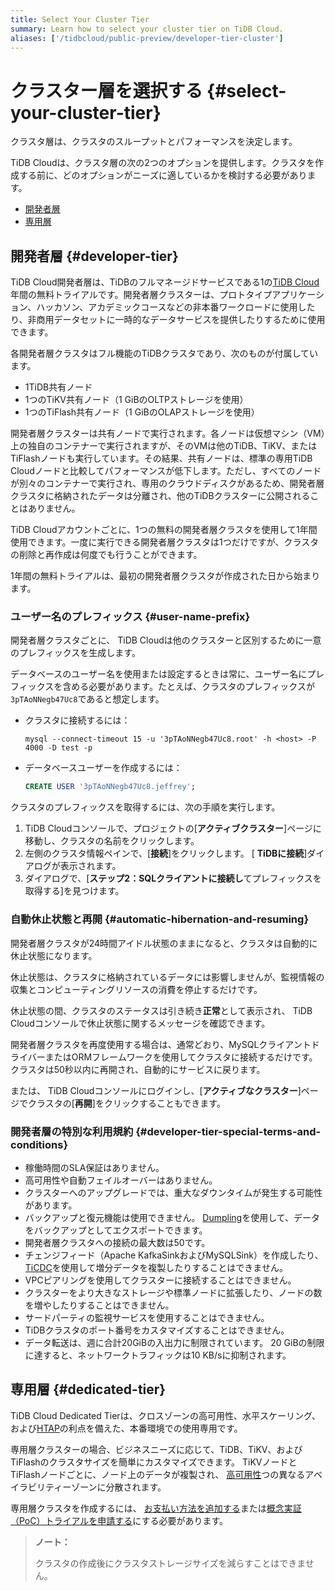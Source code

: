 ```yaml
---
title: Select Your Cluster Tier
summary: Learn how to select your cluster tier on TiDB Cloud.
aliases: ['/tidbcloud/public-preview/developer-tier-cluster']
---
```


# クラスター層を選択する {#select-your-cluster-tier}

クラスタ層は、クラスタのスループットとパフォーマンスを決定します。

TiDB Cloudは、クラスタ層の次の2つのオプションを提供します。クラスタを作成する前に、どのオプションがニーズに適しているかを検討する必要があります。

-   [開発者層](#developer-tier)
-   [専用層](#dedicated-tier)

## 開発者層 {#developer-tier}

TiDB Cloud開発者層は、TiDBのフルマネージドサービスである1の[TiDB Cloud](https://pingcap.com/products/tidbcloud)年間の無料トライアルです。開発者層クラスターは、プロトタイプアプリケーション、ハッカソン、アカデミックコースなどの非本番ワークロードに使用したり、非商用データセットに一時的なデータサービスを提供したりするために使用できます。

各開発者層クラスタはフル機能のTiDBクラスタであり、次のものが付属しています。

-   1TiDB共有ノード
-   1つのTiKV共有ノード（1 GiBのOLTPストレージを使用）
-   1つのTiFlash共有ノード（1 GiBのOLAPストレージを使用）

開発者層クラスターは共有ノードで実行されます。各ノードは仮想マシン（VM）上の独自のコンテナーで実行されますが、そのVMは他のTiDB、TiKV、またはTiFlashノードも実行しています。その結果、共有ノードは、標準の専用TiDB Cloudノードと比較してパフォーマンスが低下します。ただし、すべてのノードが別々のコンテナーで実行され、専用のクラウドディスクがあるため、開発者層クラスタに格納されたデータは分離され、他のTiDBクラスターに公開されることはありません。

TiDB Cloudアカウントごとに、1つの無料の開発者層クラスタを使用して1年間使用できます。一度に実行できる開発者層クラスタは1つだけですが、クラスタの削除と再作成は何度でも行うことができます。

1年間の無料トライアルは、最初の開発者層クラスタが作成された日から始まります。

### ユーザー名のプレフィックス {#user-name-prefix}

<!--Important: Do not update the section name "User name prefix" because this section is referenced by TiDB backend error messages.-->

開発者層クラスタごとに、 TiDB Cloudは他のクラスターと区別するために一意のプレフィックスを生成します。

データベースのユーザー名を使用または設定するときは常に、ユーザー名にプレフィックスを含める必要があります。たとえば、クラスタのプレフィックスが`3pTAoNNegb47Uc8`であると想定します。

-   クラスタに接続するには：

    ```shell
    mysql --connect-timeout 15 -u '3pTAoNNegb47Uc8.root' -h <host> -P 4000 -D test -p
    ```

-   データベースユーザーを作成するには：

    ```sql
    CREATE USER '3pTAoNNegb47Uc8.jeffrey';
    ```

クラスタのプレフィックスを取得するには、次の手順を実行します。

1.  TiDB Cloudコンソールで、プロジェクトの[**アクティブクラスター**]ページに移動し、クラスタの名前をクリックします。
2.  左側のクラスタ情報ペインで、[**接続**]をクリックします。 [ <strong>TiDBに接続</strong>]ダイアログが表示されます。
3.  ダイアログで、[**ステップ2：SQLクライアントに接続し**てプレフィックスを取得する]を見つけます。

### 自動休止状態と再開 {#automatic-hibernation-and-resuming}

開発者層クラスタが24時間アイドル状態のままになると、クラスタは自動的に休止状態になります。

休止状態は、クラスタに格納されているデータには影響しませんが、監視情報の収集とコンピューティングリソースの消費を停止するだけです。

休止状態の間、クラスタのステータスは引き続き**正常**として表示され、 TiDB Cloudコンソールで休止状態に関するメッセージを確認できます。

開発者層クラスタを再度使用する場合は、通常どおり、MySQLクライアントドライバーまたはORMフレームワークを使用してクラスタに接続するだけです。クラスタは50秒以内に再開され、自動的にサービスに戻ります。

または、 TiDB Cloudコンソールにログインし、[**アクティブなクラスター**]ページでクラスタの[<strong>再開</strong>]をクリックすることもできます。

### 開発者層の特別な利用規約 {#developer-tier-special-terms-and-conditions}

-   稼働時間のSLA保証はありません。
-   高可用性や自動フェイルオーバーはありません。
-   クラスターへのアップグレードでは、重大なダウンタイムが発生する可能性があります。
-   バックアップと復元機能は使用できません。 [Dumpling](https://docs.pingcap.com/tidb/stable/dumpling-overview)を使用して、データをバックアップとしてエクスポートできます。
-   開発者層クラスタへの接続の最大数は50です。
-   チェンジフィード（Apache KafkaSinkおよびMySQLSink）を作成したり、 [TiCDC](https://docs.pingcap.com/tidb/stable/ticdc-overview)を使用して増分データを複製したりすることはできません。
-   VPCピアリングを使用してクラスターに接続することはできません。
-   クラスターをより大きなストレージや標準ノードに拡張したり、ノードの数を増やしたりすることはできません。
-   サードパーティの監視サービスを使用することはできません。
-   TiDBクラスタのポート番号をカスタマイズすることはできません。
-   データ転送は、週に合計20GiBの入出力に制限されています。 20 GiBの制限に達すると、ネットワークトラフィックは10 KB/sに抑制されます。

## 専用層 {#dedicated-tier}

TiDB Cloud Dedicated Tierは、クロスゾーンの高可用性、水平スケーリング、および[HTAP](https://en.wikipedia.org/wiki/Hybrid_transactional/analytical_processing)の利点を備えた、本番環境での使用専用です。

専用層クラスターの場合、ビジネスニーズに応じて、TiDB、TiKV、およびTiFlashのクラスタサイズを簡単にカスタマイズできます。 TiKVノードとTiFlashノードごとに、ノード上のデータが複製され、 [高可用性](/tidb-cloud/high-availability-with-multi-az.md)つの異なるアベイラビリティーゾーンに分散されます。

専用層クラスタを作成するには、 [お支払い方法を追加する](/tidb-cloud/tidb-cloud-billing.md#payment-method)または[概念実証（PoC）トライアルを申請する](/tidb-cloud/tidb-cloud-poc.md)にする必要があります。

> **ノート：**
>
> クラスタの作成後にクラスタストレージサイズを減らすことはできません。
